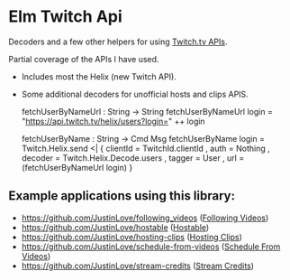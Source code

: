 # Elm Twitch Api

Decoders and a few other helpers for using [Twitch.tv APIs](https://dev.twitch.tv/docs/api/).

Partial coverage of the APIs I have used.

- Includes most the Helix (new Twitch API).
- Some additional decoders for unofficial hosts and clips APIS.

    fetchUserByNameUrl : String -> String
    fetchUserByNameUrl login =
      "https://api.twitch.tv/helix/users?login=" ++ login

    fetchUserByName : String -> Cmd Msg
    fetchUserByName login =
      Twitch.Helix.send <|
        { clientId = TwitchId.clientId
        , auth = Nothing
        , decoder = Twitch.Helix.Decode.users
        , tagger = User
        , url = (fetchUserByNameUrl login)
        }

## Example applications using this library:

- https://github.com/JustinLove/following_videos ([Following Videos](https://wondible.com/following_videos/))
- https://github.com/JustinLove/hostable ([Hostable](https://wondible.com/hostable/))
- https://github.com/JustinLove/hosting-clips ([Hosting Clips](https://wondible.com/hosting-clips/))
- https://github.com/JustinLove/schedule-from-videos ([Schedule From Videos](https://wondible.com/schedule-from-videos/))
- https://github.com/JustinLove/stream-credits ([Stream Credits](https://wondible.com/stream-credits/))
